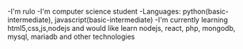 
-I'm rulo
-I'm computer science student
-Languages: python(basic-intermediate), javascript(basic-intermediate)
-I'm currently learning html5,css,js,nodejs  and would like learn nodejs, react, php, mongodb, mysql, mariadb and other technologies

